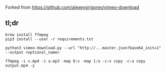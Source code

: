 Forked from https://github.com/alexeygrigorev/vimeo-download

## tl;dr

```
brew install ffmpeg
pip3 install --user -r requirements.txt
```

```
python3 vimeo-download.py --url "http://...master.json?base64_init=1" --output <optional_name>
```

```
ffmpeg -i v.mp4 -i a.mp3 -map 0:v -map 1:a -c:v copy -c:a copy output.mp4 -y
```

